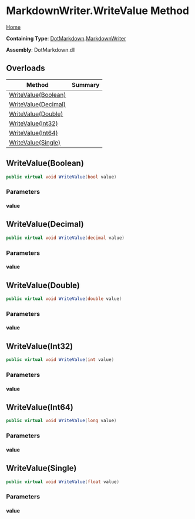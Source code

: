 # MarkdownWriter\.WriteValue Method

[Home](../../../README.md)

**Containing Type**: [DotMarkdown](../../README.md)\.[MarkdownWriter](../README.md)

**Assembly**: DotMarkdown\.dll

## Overloads

| Method | Summary |
| ------ | ------- |
| [WriteValue(Boolean)](#DotMarkdown_MarkdownWriter_WriteValue_System_Boolean_) | |
| [WriteValue(Decimal)](#DotMarkdown_MarkdownWriter_WriteValue_System_Decimal_) | |
| [WriteValue(Double)](#DotMarkdown_MarkdownWriter_WriteValue_System_Double_) | |
| [WriteValue(Int32)](#DotMarkdown_MarkdownWriter_WriteValue_System_Int32_) | |
| [WriteValue(Int64)](#DotMarkdown_MarkdownWriter_WriteValue_System_Int64_) | |
| [WriteValue(Single)](#DotMarkdown_MarkdownWriter_WriteValue_System_Single_) | |

## WriteValue\(Boolean\)<a name="DotMarkdown_MarkdownWriter_WriteValue_System_Boolean_"></a>

```csharp
public virtual void WriteValue(bool value)
```

### Parameters

#### value

## WriteValue\(Decimal\)<a name="DotMarkdown_MarkdownWriter_WriteValue_System_Decimal_"></a>

```csharp
public virtual void WriteValue(decimal value)
```

### Parameters

#### value

## WriteValue\(Double\)<a name="DotMarkdown_MarkdownWriter_WriteValue_System_Double_"></a>

```csharp
public virtual void WriteValue(double value)
```

### Parameters

#### value

## WriteValue\(Int32\)<a name="DotMarkdown_MarkdownWriter_WriteValue_System_Int32_"></a>

```csharp
public virtual void WriteValue(int value)
```

### Parameters

#### value

## WriteValue\(Int64\)<a name="DotMarkdown_MarkdownWriter_WriteValue_System_Int64_"></a>

```csharp
public virtual void WriteValue(long value)
```

### Parameters

#### value

## WriteValue\(Single\)<a name="DotMarkdown_MarkdownWriter_WriteValue_System_Single_"></a>

```csharp
public virtual void WriteValue(float value)
```

### Parameters

#### value

